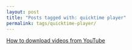 ```yaml
---
layout: post
title: "Posts tagged with: quicktime player"
permalink: tags/quicktime-player/
---
```

[How to download videos from YouTube](/2011/08/how-to-download-videos-from-youtube)
